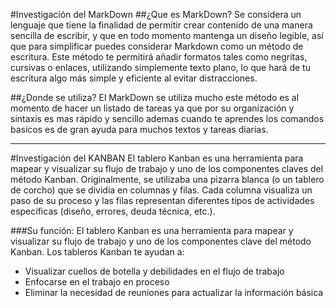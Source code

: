 #Investigación del MarkDown
##¿Que es MarkDown?
Se considera un lenguaje que tiene la finalidad de permitir crear contenido de una manera sencilla de escribir, y que en todo momento mantenga un diseño legible, así que para simplificar puedes considerar Markdown como un método de escritura.
Este método te permitirá añadir formatos tales como negritas, cursivas o enlaces, utilizando simplemente texto plano, lo que hará de tu escritura algo más simple y eficiente al evitar distracciones.

##¿Donde se utiliza?
El MarkDown se utiliza mucho este método es al momento de hacer un listado de tareas ya que por su organización y sintaxis es mas rápido y sencillo ademas cuando te aprendes los comandos basicos es de gran ayuda para muchos textos y tareas diarias.
***
#Investigación del KANBAN
El tablero Kanban es una herramienta para mapear y visualizar su flujo de trabajo y uno de los componentes claves del método Kanban. Originalmente, se utilizaba una pizarra blanca (o un tablero de corcho) que se dividía en columnas y filas.
Cada columna visualiza un paso de su proceso y las filas representan diferentes tipos de actividades específicas (diseño, errores, deuda técnica, etc.).

###Su función:
El tablero Kanban es una herramienta para mapear y visualizar su flujo de trabajo y uno de los componentes clave del método Kanban. Los tableros Kanban te ayudan a:
- Visualizar cuellos de botella y debilidades en el flujo de trabajo
- Enfocarse en el trabajo en proceso
- Eliminar la necesidad de reuniones para actualizar la información básica
